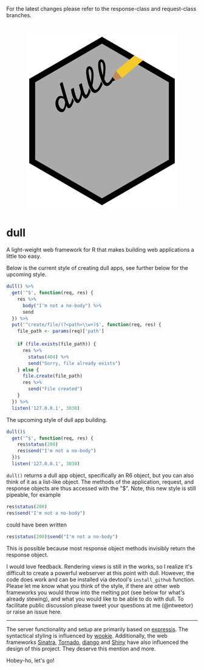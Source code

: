 For the latest changes please refer to the response-class and request-class branches.

<h1 align="center">
	<img width="400" src="./inst/dull_logo.png" alt="">
</h1>

# dull
A light-weight web framework for R that makes building web applications a little too easy.

Below is the current style of creating dull apps, see further below for the upcoming style.
```R
dull() %>%
  get('^$', function(req, res) {
    res %>%
      body("I'm not a no-body") %>%
      send
  }) %>%
  put('^create/file/(?<path>\\w+)$', function(req, res) {
    file_path <- params(req)['path']
    
    if (file.exists(file_path)) {
      res %>%
        status(404) %>%
        send("Sorry, file already exists")
    } else {
      file.create(file_path)
      res %>%
        send("File created")
    }
  }) %>%
  listen('127.0.0.1', 3030)
```

The upcoming style of dull app building.
```R
dull()$
  get('^$', function(req, res) {
    res$status(200)
    res$send("I'm not a no-body")
  })$
  listen('127.0.0.1', 3030)
```

`dull()` returns a dull app object, specifically an R6 object, but you can also think of it as a list-like object. The methods of the application, request, and response objects are thus accessed with the "$". Note, this new style is still pipeable, for example
```R
res$status(200)
res$send("I'm not a no-body")
```
could have been written
```R
res$status(200)$send("I'm not a no-body")
```
This is possible because most response object methods invisibly return the response object.

I would love feedback. Rendering views is still in the works, so I realize it's difficult to create a powerful webserver at this point with dull. However, the code does work and can be installed via devtool's ```install_github``` function. Please let me know what you think of the style, if there are other web frameworks you would throw into the melting pot (see below for what's already stewing), and what you would like to be able to do with dull. To facilitate public discussion please tweet your questions at me (@ntweetor) or raise an issue here.

---

The server functionality and setup are primarily based on [expressjs](http://expressjs.com/). The syntactical styling is influenced by [wookie](http://wookie.lyonbros.com/). Additionally, the web frameworks [Sinatra](http://sinatrarb.com/), [Tornado](http://www.tornadoweb.org/en/stable/), [django](https://www.djangoproject.com/) and [Shiny](http://shiny.rstudio.com/) have also influenced the design of this project. They deserve this mention and more.

Hobey-ho, let's go!
